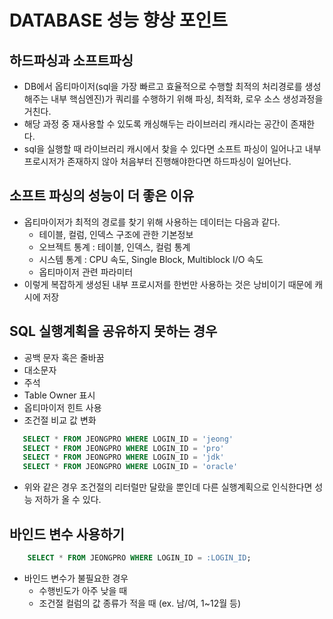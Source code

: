 # DATABASE 성능 향상 포인트


## 하드파싱과 소프트파싱
- DB에서 옵티마이저(sql을 가장 빠르고 효율적으로 수행할 최적의 처리경로를 생성해주는 내부 핵심엔진)가 쿼리를 수행하기 위해 파싱, 최적화, 로우 소스 생성과정을 거친다.
- 해당 과정 중 재사용할 수 있도록 캐싱해두는 라이브러리 캐시라는 공간이 존재한다.
- sql을 실행할 때 라이브러리 캐시에서 찾을 수 있다면 소프트 파싱이 일어나고 내부 프로시저가 존재하지 않아 처음부터 진행해야한다면 하드파싱이 일어난다.

## 소프트 파싱의 성능이 더 좋은 이유
- 옵티마이저가 최적의 경로를 찾기 위해 사용하는 데이터는 다음과 같다.
    - 테이블, 컬럼, 인덱스 구조에 관한 기본정보
    - 오브젝트 통계 : 테이블, 인덱스, 컬럼 통계
    - 시스템 통계 : CPU 속도, Single Block, Multiblock I/O 속도
    - 옵티마이저 관련 파라미터
- 이렇게 복잡하게 생성된 내부 프로시저를 한번만 사용하는 것은 낭비이기 때문에 캐시에 저장

## SQL 실행계획을 공유하지 못하는 경우
- 공백 문자 혹은 줄바꿈
- 대소문자
- 주석
- Table Owner 표시
- 옵티마이저 힌트 사용
- 조건절 비교 값 변화

 ```sql
    SELECT * FROM JEONGPRO WHERE LOGIN_ID = 'jeong'
    SELECT * FROM JEONGPRO WHERE LOGIN_ID = 'pro'
    SELECT * FROM JEONGPRO WHERE LOGIN_ID = 'jdk'
    SELECT * FROM JEONGPRO WHERE LOGIN_ID = 'oracle'
```       
- 위와 같은 경우 조건절의 리터럴만 달랐을 뿐인데 다른 실행계획으로 인식한다면 성능 저하가 올 수 있다.

## 바인드 변수 사용하기

```sql
    SELECT * FROM JEONGPRO WHERE LOGIN_ID = :LOGIN_ID;
```
- 바인드 변수가 불필요한 경우
  - 수행빈도가 아주 낮을 때
  - 조건절 컬럼의 값 종류가 적을 때 (ex. 남/여, 1~12월 등)
